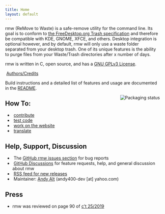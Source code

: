 ```yaml
---
title: Home
layout: default
---
```


rmw (ReMove to Waste) is a safe-remove utility for the command line.
Its goal is to conform to [the FreeDesktop.org Trash
specification](https://specifications.freedesktop.org/trash-spec/trashspec-latest.html)
and therefore be compatible with KDE, GNOME, XFCE, and others. Desktop
integration is optional however, and by default, rmw will only use a
waste folder separated from your desktop trash. One of its unique
features is the ability to purge files from your Waste/Trash
directories after x number of days.

rmw is written in C, open source, and has a [GNU
GPLv3 License](https://github.com/theimpossibleastronaut/rmw/blob/master/COPYING).

<span class="fas fa-clipboard-list
fa-fw"></span>&nbsp;[Authors/Credits](https://github.com/theimpossibleastronaut/rmw/blob/master/AUTHORS.md)

Build instructions and a detailed list of features and usage are
documented in the [README](https://github.com/theimpossibleastronaut/rmw/blob/master/README.md).

<a href="https://repology.org/project/rmw/versions">
    <img src="https://repology.org/badge/vertical-allrepos/rmw.svg" alt="Packaging status" align="right">
</a>

## How To:
<ul class="w3-ul">
  <li><span class="fas fa-hands-helping fa-fw"></span>&nbsp;<a href="https://github.com/theimpossibleastronaut/rmw/blob/master/CONTRIBUTING.md">contribute</a></li>
  <li><span class="fas fa-code fa-fw"></span>&nbsp;<a href="/code-testing.html">test code</a></li>
  <li><span class="fas fa-code fa-fw"></span>&nbsp;<a href="/website-design.html">work on the website</a></li>
  <li><span class="fas fa-language fa-fw"></span>&nbsp;<a href="/translating.html">translate</a></li>
</ul>

<h2 id="support">Help, Support, Discussion</h2>
<ul class="w3-ul">
  <li><span class="fas fa-bug fa-fw"></span>&nbsp;The <a href="https://github.com/theimpossibleastronaut/rmw/issues">GitHub rmw issues section</a> for bug reports</li>
  <li><span class="fas fa-comments fa-fw"></span>&nbsp;<a href="https://github.com/theimpossibleastronaut/rmw/discussions">GitHub Discussions</a> for feature requests, help, and general discussion about rmw</li>
  <li><span class="fas fa-rss fa-fw"></span>&nbsp;<a href="https://github.com/theimpossibleastronaut/rmw/releases.atom">RSS feed for new releases</a></li>
  <li><span class="fas fa-at fa-fw"></span>&nbsp;Maintainer: <a href="https://github.com/andy5995/">Andy Alt</a> (andy400-dev [at] yahoo.com)</li>
</ul>

<h2 id="support">Press</h2>
<ul>
  <li>rmw was reviewed on page 90 of <a href="https://shop.heise.de/katalog/ct-25-2019">c't 25/2019</a></li>
</ul>


